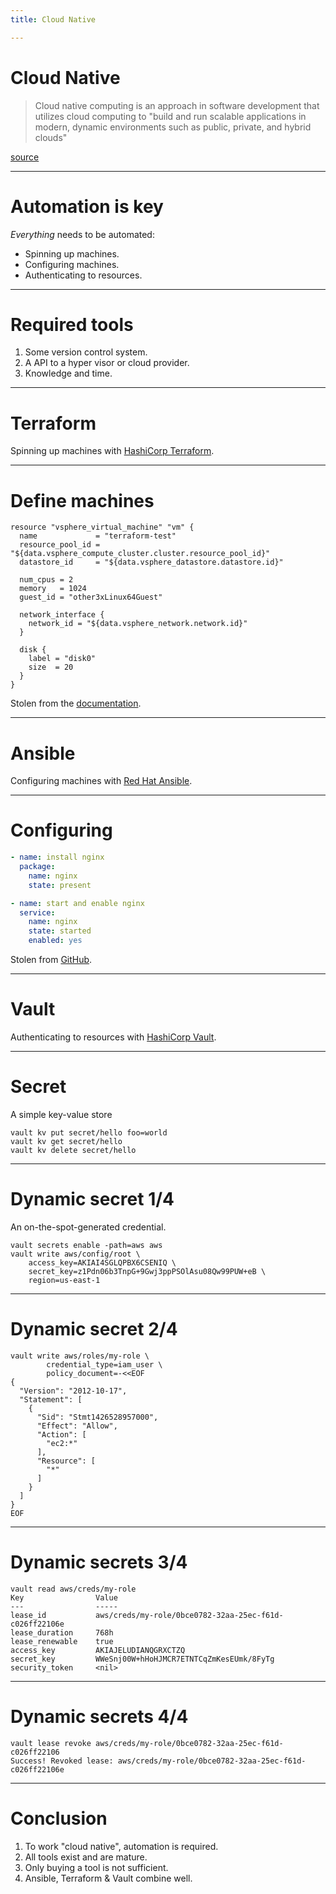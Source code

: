 ```yaml
---
title: Cloud Native

---
```


# Cloud Native

> Cloud native computing is an approach in software development that utilizes cloud computing to "build and run scalable applications in modern, dynamic environments such as public, private, and hybrid clouds"

[source](https://en.wikipedia.org/wiki/Cloud_native_computing)

---

# Automation is key

*Everything* needs to be automated:

- Spinning up machines.
- Configuring machines.
- Authenticating to resources.

---

# Required tools

1. Some version control system.
2. A API to a hyper visor or cloud provider.
3. Knowledge and time.

---

# Terraform

Spinning up machines with [HashiCorp Terraform](https://www.terraform.io/).

----

# Define machines

```hcl
resource "vsphere_virtual_machine" "vm" {
  name             = "terraform-test"
  resource_pool_id = "${data.vsphere_compute_cluster.cluster.resource_pool_id}"
  datastore_id     = "${data.vsphere_datastore.datastore.id}"

  num_cpus = 2
  memory   = 1024
  guest_id = "other3xLinux64Guest"

  network_interface {
    network_id = "${data.vsphere_network.network.id}"
  }

  disk {
    label = "disk0"
    size  = 20
  }
}
```

Stolen from the [documentation](https://registry.terraform.io/providers/hashicorp/vsphere/latest/docs/resources/virtual_machine).

---

# Ansible

Configuring machines with [Red Hat Ansible](https://www.ansible.com/).

----

# Configuring

```yaml
- name: install nginx
  package:
    name: nginx
    state: present

- name: start and enable nginx
  service:
    name: nginx
    state: started
    enabled: yes
```
Stolen from [GitHub](https://github.com/robertdebock/ansible-role-nginx/blob/master/tasks/main.yml).

---

# Vault

Authenticating to resources with [HashiCorp Vault](https://www.vaultproject.io/).

----

# Secret

A simple key-value store

```shell
vault kv put secret/hello foo=world
vault kv get secret/hello
vault kv delete secret/hello
```

----

# Dynamic secret 1/4

An on-the-spot-generated credential.

```shell
vault secrets enable -path=aws aws
vault write aws/config/root \
    access_key=AKIAI4SGLQPBX6CSENIQ \
    secret_key=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 \
    region=us-east-1
```

----

# Dynamic secret 2/4

```shell
vault write aws/roles/my-role \
        credential_type=iam_user \
        policy_document=-<<EOF
{
  "Version": "2012-10-17",
  "Statement": [
    {
      "Sid": "Stmt1426528957000",
      "Effect": "Allow",
      "Action": [
        "ec2:*"
      ],
      "Resource": [
        "*"
      ]
    }
  ]
}
EOF
```

----

# Dynamic secrets 3/4

```shell
vault read aws/creds/my-role
Key                Value
---                -----
lease_id           aws/creds/my-role/0bce0782-32aa-25ec-f61d-c026ff22106e
lease_duration     768h
lease_renewable    true
access_key         AKIAJELUDIANQGRXCTZQ
secret_key         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
security_token     <nil>
```

----

# Dynamic secrets 4/4

```
vault lease revoke aws/creds/my-role/0bce0782-32aa-25ec-f61d-c026ff22106
Success! Revoked lease: aws/creds/my-role/0bce0782-32aa-25ec-f61d-c026ff22106e
```

---

# Conclusion

1. To work "cloud native", automation is required.
2. All tools exist and are mature.
3. Only buying a tool is not sufficient.
4. Ansible, Terraform & Vault combine well.
